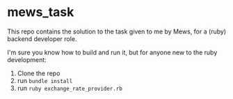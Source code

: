# mews_task

This repo contains the solution to the task given to me by Mews, for a (ruby) backend developer role.

I'm sure you know how to build and run it, but for anyone new to the ruby development:

1. Clone the repo
2. run ```bundle install```
3. run ```ruby exchange_rate_provider.rb```

